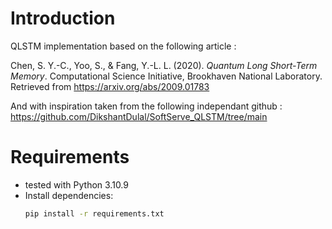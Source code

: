 # Introduction

QLSTM implementation based on the following article :

 Chen, S. Y.-C., Yoo, S., & Fang, Y.-L. L. (2020). *Quantum Long Short-Term Memory*. Computational Science Initiative, Brookhaven National Laboratory. Retrieved from https://arxiv.org/abs/2009.01783 

And with inspiration taken from the following independant github : https://github.com/DikshantDulal/SoftServe_QLSTM/tree/main

# Requirements
- tested with Python 3.10.9
- Install dependencies:
  ```sh
  pip install -r requirements.txt